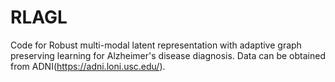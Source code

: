 # RLAGL
Code for Robust multi-modal latent representation with adaptive graph preserving learning for Alzheimer's disease diagnosis.
Data can be obtained from ADNI(https://adni.loni.usc.edu/).
